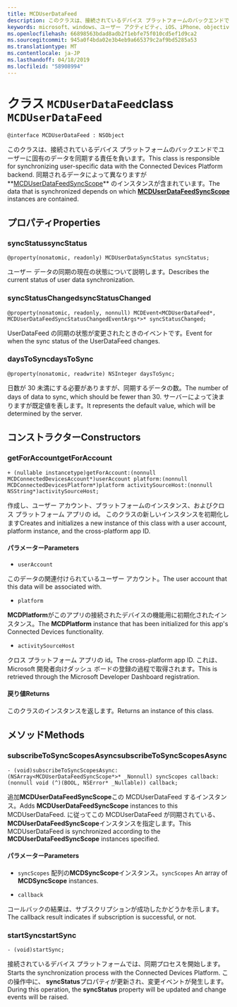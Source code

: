 ```yaml
---
title: MCDUserDataFeed
description: このクラスは、接続されているデバイス プラットフォームのバックエンドでユーザーに固有のデータを同期する責任を負います。
keywords: microsoft、windows、ユーザー アクティビティ、iOS、iPhone、objectiveC に接続されているデバイス、プロジェクトのローマ
ms.openlocfilehash: 66898563bdad8adb2f1ebfe75f010cd5ef1d9ca2
ms.sourcegitcommit: 945a0f4bda02e3b4eb9a665379c2af9bd5285a53
ms.translationtype: MT
ms.contentlocale: ja-JP
ms.lasthandoff: 04/18/2019
ms.locfileid: "58908994"
---
```

# <a name="class-mcduserdatafeed"></a><span data-ttu-id="0de86-104">クラス `MCDUserDataFeed`</span><span class="sxs-lookup"><span data-stu-id="0de86-104">class `MCDUserDataFeed`</span></span>

```
@interface MCDUserDataFeed : NSObject
```

<span data-ttu-id="0de86-105">このクラスは、接続されているデバイス プラットフォームのバックエンドでユーザーに固有のデータを同期する責任を負います。</span><span class="sxs-lookup"><span data-stu-id="0de86-105">This class is responsible for synchronizing user-specific data with the Connected Devices Platform backend.</span></span> <span data-ttu-id="0de86-106">同期されるデータによって異なりますが**[MCDUserDataFeedSyncScope](MCDUserDataFeedSyncScope.md)** のインスタンスが含まれています。</span><span class="sxs-lookup"><span data-stu-id="0de86-106">The data that is synchronized depends on which **[MCDUserDataFeedSyncScope](MCDUserDataFeedSyncScope.md)** instances are contained.</span></span>

## <a name="properties"></a><span data-ttu-id="0de86-107">プロパティ</span><span class="sxs-lookup"><span data-stu-id="0de86-107">Properties</span></span>

### <a name="syncstatus"></a><span data-ttu-id="0de86-108">syncStatus</span><span class="sxs-lookup"><span data-stu-id="0de86-108">syncStatus</span></span>
`@property(nonatomic, readonly) MCDUserDataSyncStatus syncStatus;`

<span data-ttu-id="0de86-109">ユーザー データの同期の現在の状態について説明します。</span><span class="sxs-lookup"><span data-stu-id="0de86-109">Describes the current status of user data synchronization.</span></span>

### <a name="syncstatuschanged"></a><span data-ttu-id="0de86-110">syncStatusChanged</span><span class="sxs-lookup"><span data-stu-id="0de86-110">syncStatusChanged</span></span>
`@property(nonatomic, readonly, nonnull) MCDEvent<MCDUserDataFeed*, MCDUserDataFeedSyncStatusChangedEventArgs*>* syncStatusChanged;`

<span data-ttu-id="0de86-111">UserDataFeed の同期の状態が変更されたときのイベントです。</span><span class="sxs-lookup"><span data-stu-id="0de86-111">Event for when the sync status of the UserDataFeed changes.</span></span>

### <a name="daystosync"></a><span data-ttu-id="0de86-112">daysToSync</span><span class="sxs-lookup"><span data-stu-id="0de86-112">daysToSync</span></span>
`@property(nonatomic, readwrite) NSInteger daysToSync;`

<span data-ttu-id="0de86-113">日数が 30 未満にする必要がありますが、同期するデータの数。</span><span class="sxs-lookup"><span data-stu-id="0de86-113">The number of days of data to sync, which should be fewer than 30.</span></span>  <span data-ttu-id="0de86-114">サーバーによって決まりますが既定値を表します。</span><span class="sxs-lookup"><span data-stu-id="0de86-114">It represents the default value, which will be determined by the server.</span></span>

## <a name="constructors"></a><span data-ttu-id="0de86-115">コンストラクター</span><span class="sxs-lookup"><span data-stu-id="0de86-115">Constructors</span></span>

### <a name="getforaccount"></a><span data-ttu-id="0de86-116">getForAccount</span><span class="sxs-lookup"><span data-stu-id="0de86-116">getForAccount</span></span>
`+ (nullable instancetype)getForAccount:(nonnull MCDConnectedDevicesAccount*)userAccount
                                   platform:(nonnull MCDConnectedDevicesPlatform*)platform
                         activitySourceHost:(nonnull NSString*)activitySourceHost;`

<span data-ttu-id="0de86-117">作成し、ユーザー アカウント、プラットフォームのインスタンス、およびクロス プラットフォーム アプリの id。 このクラスの新しいインスタンスを初期化します</span><span class="sxs-lookup"><span data-stu-id="0de86-117">Creates and initializes a new instance of this class with a user account, platform instance, and the cross-platform app ID.</span></span>

#### <a name="parameters"></a><span data-ttu-id="0de86-118">パラメーター</span><span class="sxs-lookup"><span data-stu-id="0de86-118">Parameters</span></span>
* `userAccount` 

<span data-ttu-id="0de86-119">このデータの関連付けられているユーザー アカウント。</span><span class="sxs-lookup"><span data-stu-id="0de86-119">The user account that this data will be associated with.</span></span>

* `platform` 

<span data-ttu-id="0de86-120">**MCDPlatform**がこのアプリの接続されたデバイスの機能用に初期化されたインスタンス。</span><span class="sxs-lookup"><span data-stu-id="0de86-120">The **MCDPlatform** instance that has been initialized for this app's Connected Devices functionality.</span></span>

* `activitySourceHost` 

<span data-ttu-id="0de86-121">クロス プラットフォーム アプリの id。</span><span class="sxs-lookup"><span data-stu-id="0de86-121">The cross-platform app ID.</span></span> <span data-ttu-id="0de86-122">これは、Microsoft 開発者向けダッシュ ボードの登録の過程で取得されます。</span><span class="sxs-lookup"><span data-stu-id="0de86-122">This is retrieved through the Microsoft Developer Dashboard registration.</span></span>

#### <a name="returns"></a><span data-ttu-id="0de86-123">戻り値</span><span class="sxs-lookup"><span data-stu-id="0de86-123">Returns</span></span>
<span data-ttu-id="0de86-124">このクラスのインスタンスを返します。</span><span class="sxs-lookup"><span data-stu-id="0de86-124">Returns an instance of this class.</span></span>

## <a name="methods"></a><span data-ttu-id="0de86-125">メソッド</span><span class="sxs-lookup"><span data-stu-id="0de86-125">Methods</span></span>

### <a name="subscribetosyncscopesasync"></a><span data-ttu-id="0de86-126">subscribeToSyncScopesAsync</span><span class="sxs-lookup"><span data-stu-id="0de86-126">subscribeToSyncScopesAsync</span></span>
`- (void)subscribeToSyncScopesAsync:(NSArray<MCDUserDataFeedSyncScope*>* _Nonnull) syncScopes callback:(nonnull void (^)(BOOL, NSError* _Nullable)) callback;`

<span data-ttu-id="0de86-127">追加**MCDUserDataFeedSyncScope**この MCDUserDataFeed するインスタンス。</span><span class="sxs-lookup"><span data-stu-id="0de86-127">Adds **MCDUserDataFeedSyncScope** instances to this MCDUserDataFeed.</span></span>  <span data-ttu-id="0de86-128">に従ってこの MCDUserDataFeed が同期されている、 **MCDUserDataFeedSyncScope**インスタンスを指定します。</span><span class="sxs-lookup"><span data-stu-id="0de86-128">This MCDUserDataFeed is synchronized according to the **MCDUserDataFeedSyncScope** instances specified.</span></span>

#### <a name="parameters"></a><span data-ttu-id="0de86-129">パラメーター</span><span class="sxs-lookup"><span data-stu-id="0de86-129">Parameters</span></span>

* <span data-ttu-id="0de86-130">`syncScopes` 配列の**MCDSyncScope**インスタンス。</span><span class="sxs-lookup"><span data-stu-id="0de86-130">`syncScopes` An array of **MCDSyncScope** instances.</span></span>

* `callback`

<span data-ttu-id="0de86-131">コールバックの結果は、サブスクリプションが成功したかどうかを示します。</span><span class="sxs-lookup"><span data-stu-id="0de86-131">The callback result indicates if subscription is successful, or not.</span></span> 

### <a name="startsync"></a><span data-ttu-id="0de86-132">startSync</span><span class="sxs-lookup"><span data-stu-id="0de86-132">startSync</span></span>
`- (void)startSync;`

<span data-ttu-id="0de86-133">接続されているデバイス プラットフォームでは、同期プロセスを開始します。</span><span class="sxs-lookup"><span data-stu-id="0de86-133">Starts the synchronization process with the Connected Devices Platform.</span></span> <span data-ttu-id="0de86-134">この操作中に、 **syncStatus**プロパティが更新され、変更イベントが発生します。</span><span class="sxs-lookup"><span data-stu-id="0de86-134">During this operation, the **syncStatus** property will be updated and change events will be raised.</span></span>